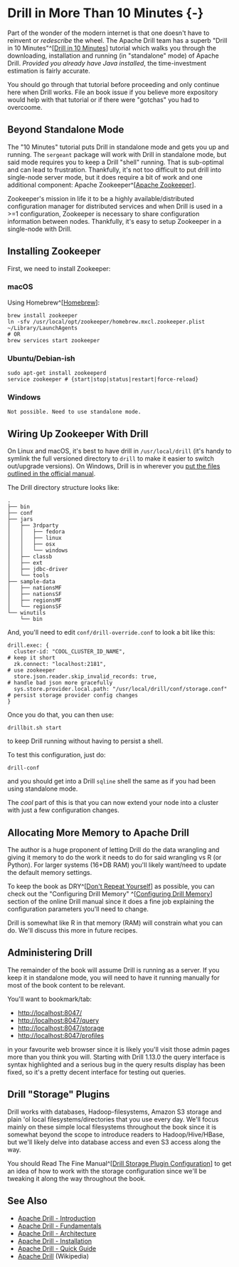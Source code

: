 # Drill in More Than 10 Minutes {-}

Part of the wonder of the modern internet is that one doesn't have to reinvent or _redescribe_ the wheel. The Apache Drill team has a superb "Drill in 10 Minutes"^[[Drill in 10 Minutes](https://drill.apache.org/docs/drill-in-10-minutes/)] tutorial which walks you through the downloading, installation and running (in "standalone" mode) of Apache Drill. _Provided you already have Java installed_, the time-investment estimation is fairly accurate.

You should go through that tutorial before proceeding and only continue here when Drill works. File an book issue if you believe more expository would help with that tutorial or if there were "gotchas" you had to overcoome.

## Beyond Standalone Mode

The "10 Minutes" tutorial puts Drill in standalone mode and gets you up and running. The `sergeant` package will work with Drill in standalone mode, but said mode requires you to keep a Drill "shell" running. That is sub-optimal and can lead to frustration. Thankfully, it's not too difficult to put drill into single-node server mode, but it does require a bit of work and one additional component: Apache Zookeeper^[[Apache Zookeeper](https://zookeeper.apache.org/)].

Zookeeper's mission in life it to be a highly available/distributed configuration manager for distributed services and when Drill is used in a >=1 configuration, Zookeeper is necessary to share configuration information between nodes. Thankfully, it's easy to setup Zookeeper in a single-node with Drill.

## Installing Zookeeper

First, we need to install Zookeeper:

### macOS

Using Homebrew^[[Homebrew](https://brew.sh/)]:

    brew install zookeeper
    ln -sfv /usr/local/opt/zookeeper/homebrew.mxcl.zookeeper.plist ~/Library/LaunchAgents
    # OR 
    brew services start zookeeper

### Ubuntu/Debian-ish

    sudo apt-get install zookeeperd
    service zookeeper # {start|stop|status|restart|force-reload}

### Windows

    Not possible. Need to use standalone mode.

## Wiring Up Zookeeper With Drill

On Linux and macOS, it's best to have drill in `/usr/local/drill` (it's handy to symlink the full versioned directory to `drill` to make it easier to switch out/upgrade versions). On Windows, Drill is in wherever you [put the files outlined in the official manual](https://drill.apache.org/docs/installing-drill-on-windows/).

The Drill directory structure looks like:

    .
    ├── bin
    ├── conf
    ├── jars
    │   ├── 3rdparty
    │   │   ├── fedora
    │   │   ├── linux
    │   │   ├── osx
    │   │   └── windows
    │   ├── classb
    │   ├── ext
    │   ├── jdbc-driver
    │   └── tools
    ├── sample-data
    │   ├── nationsMF
    │   ├── nationsSF
    │   ├── regionsMF
    │   └── regionsSF
    └── winutils
        └── bin

And, you'll need to edit `conf/drill-override.conf` to look a bit like this:

    drill.exec: {
      cluster-id: "COOL_CLUSTER_ID_NAME",                                      # keep it short
      zk.connect: "localhost:2181",                                            # use zookeeper
      store.json.reader.skip_invalid_records: true,                            # handle bad json more gracefully
      sys.store.provider.local.path: "/usr/local/drill/conf/storage.conf"      # persist storage provider config changes
    }

Once you do that, you can then use:

    drillbit.sh start

to keep Drill running without having to persist a shell.

To test this configuration, just do:

    drill-conf

and you should get into a Drill `sqline` shell the same as if you had been using standalone mode.

The _cool_ part of this is that you can now extend your node into a cluster with just a few configuration changes.

## Allocating More Memory to Apache Drill

The author is a huge proponent of letting Drill do the data wrangling and giving it memory to do the work it needs to do for said wrangling vs R (or Python). For larger systems (16+DB RAM) you'll likely want/need to update the default memory settings.

To keep the book as DRY^[[Don't Repeat Yourself](https://en.wikipedia.org/wiki/Don%27t_repeat_yourself)] as possible, you can check out the "Configuring Drill Memory" ^[[Configuring Drill Memory](https://drill.apache.org/docs/configuring-drill-memory/)] section of the online Drill manual since it does a fine job explaining the configuration parameters you'll need to change.

Drill is somewhat like R in that memory (RAM) will constrain what you can do. We'll discuss this more in future recipes.

## Administering Drill

The remainder of the book will assume Drill is running as a server. If you keep it in standalone mode, you will need to have it running manually for most of the book content to be relevant.

You'll want to bookmark/tab:

- <http://localhost:8047/>
- <http://localhost:8047/query>
- <http://localhost:8047/storage>
- <http://localhost:8047/profiles>

in your favourite web browser since it is likely you'll visit those admin pages more than you think you will. Starting with Drill 1.13.0 the query interface is syntax highlighted and a serious bug in the query results display has been fixed, so it's a pretty decent interface for testing out queries.

## Drill "Storage" Plugins

Drill works with databases, Hadoop-filesystems, Amazon S3 storage and plain 'ol local filesystems/directories that you use every day. We'll focus mainly on these simple local filesystems throughout the book since it is somewhat beyond the scope to introduce readers to Hadoop/Hive/HBase, but we'll likely delve into database access and even S3 access along the way.

You should Read The Fine Manual^[[Drill Storage Plugin Configuration](https://drill.apache.org/docs/storage-plugin-registration/)] to get an idea of how to work with the storage configuration since we'll be tweaking it along the way throughout the book.

## See Also

- [Apache Drill - Introduction](https://www.tutorialspoint.com/apache_drill/apache_drill_introduction.htm)
- [Apache Drill - Fundamentals](https://www.tutorialspoint.com/apache_drill/apache_drill_fundamentals.htm)
- [Apache Drill - Architecture](https://www.tutorialspoint.com/apache_drill/apache_drill_architecture.htm)
- [Apache Drill - Installation](https://www.tutorialspoint.com/apache_drill/apache_drill_installation.htm)
- [Apache Drill - Quick Guide](https://www.tutorialspoint.com/apache_drill/apache_drill_quick_guide.htm)
- [Apache Drill](https://en.wikipedia.org/wiki/Apache_Drill) (Wikipedia)
